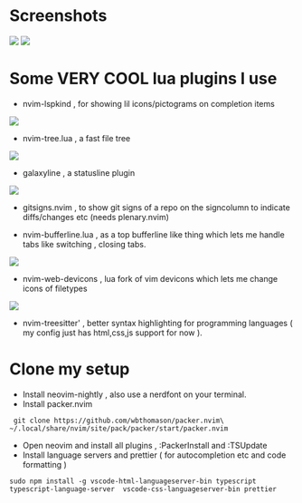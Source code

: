 # Screenshots

<img src ="https://raw.githubusercontent.com/siduck76/personal-backup/master/rice%20flex/initialNvim.png">
<img src ="https://raw.githubusercontent.com/siduck76/personal-backup/master/rice%20flex/nvimRice2.png">

# Some VERY COOL lua plugins I use 

- nvim-lspkind , for showing lil icons/pictograms on completion items
 <img src = "https://raw.githubusercontent.com/siduck76/personal-backup/master/rice%20flex/lspkind.png">
 
- nvim-tree.lua , a fast file tree 
 <img src = "https://raw.githubusercontent.com/siduck76/personal-backup/master/rice%20flex/nvimtree.png">
 
- galaxyline , a statusline plugin
 <img src = "https://raw.githubusercontent.com/siduck76/personal-backup/master/rice%20flex/statusline.png">
 
- gitsigns.nvim , to show git signs of a repo on the signcolumn to indicate diffs/changes etc  (needs plenary.nvim)

- nvim-bufferline.lua , as a top bufferline like thing which lets me handle tabs like switching , closing tabs.
 <img src = "https://raw.githubusercontent.com/siduck76/personal-backup/master/rice%20flex/bufferline.png">
 
- nvim-web-devicons , lua fork of vim devicons which lets me change icons of filetypes
 <img src = "https://raw.githubusercontent.com/siduck76/personal-backup/master/rice%20flex/image.png">
 
- nvim-treesitter' , better syntax highlighting for programming languages ( my config just has html,css,js support for now ). 

# Clone my setup

- Install neovim-nightly , also use a nerdfont on your terminal.
- Install packer.nvim 

` 
git clone https://github.com/wbthomason/packer.nvim\
 ~/.local/share/nvim/site/pack/packer/start/packer.nvim
 `
 
 - Open neovim and install all plugins , :PackerInstall and :TSUpdate 
 - Install language servers and prettier ( for autocompletion etc and code formatting ) 
 
 `
 sudo npm install -g vscode-html-languageserver-bin typescript typescript-language-server  vscode-css-languageserver-bin prettier
 ` 
